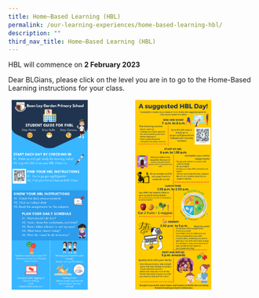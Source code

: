 ```yaml
---
title: Home–Based Learning (HBL)
permalink: /our-learning-experiences/home-based-learning-hbl/
description: ""
third_nav_title: Home–Based Learning (HBL)
---
```

HBL will commence on **2 February 2023**

Dear BLGians, please click on the level you are in to go to the Home-Based Learning instructions for your class.

<table>
<thead>
  <tr>
    <td><img src ="/images/BLGPS%20HBL%20Infographics%201.png" style="width:65%"></td>
    <td><img src ="/images/BLGPS%20HBL%20Infographics%202.png" style="width:65%"></td>
  </tr>
</thead>
</table>